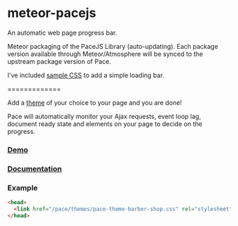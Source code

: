 meteor-pacejs
=============

An automatic web page progress bar.

Meteor packaging of the PaceJS Library (auto-updating). Each package version available through Meteor/Atmosphere will be synced to the upstream package version of Pace.

I've included [sample CSS](https://github.com/brandonkruse/meteor-pacejs/master/blob/loadingBarExample.css) to add a simple loading bar.

=============

Add a [theme](http://github.hubspot.com/pace/docs/welcome/) of your choice to your page and you are done!

Pace will automatically monitor your Ajax requests, event loop lag, document ready state and elements on your page to decide on the progress.

### [Demo](http://github.hubspot.com/pace/docs/welcome/)

### [Documentation](http://github.hubspot.com/pace/)

### Example

```html
<head>
  <link href="/pace/themes/pace-theme-barber-shop.css" rel="stylesheet" />
</head>
```

